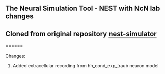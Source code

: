 ## The Neural Simulation Tool - NEST with NcN lab changes
## Cloned from original repository [nest-simulator](https://github.com/nest/nest-simulator)

======

Changes:

1. Added extracellular recording from hh_cond_exp_traub neuron model
